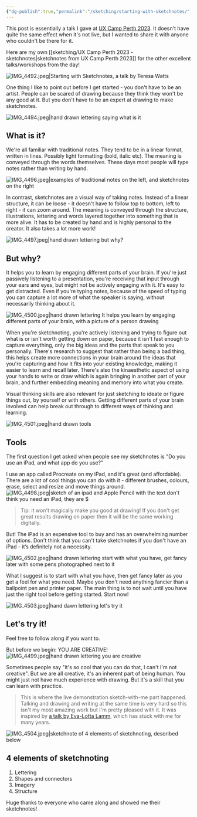 ```yaml
---
{"dg-publish":true,"permalink":"/sketching/starting-with-sketchnotes/","tags":["sketchnotes","sketching","speaking"],"noteIcon":"","created":"2023-11-04"}
---
```


This post is essentially a talk I gave at [UX Camp Perth 2023](http://uxcamp.co). It doesn't have quite the same effect when it's not live, but I wanted to share it with anyone who couldn't be there for it.

Here are my own [[sketching/UX Camp Perth 2023 - sketchnotes\|sketchnotes from UX Camp Perth 2023]] for the other excellent talks/workshops from the day!

![IMG_4492.jpeg|Starting with Sketchnotes, a talk by Teresa Watts](/img/user/assets/sketching/IMG_4492.jpeg)

One thing I like to point out before I get started - you don't have to be an artist. People can be scared of drawing because they think they won't be any good at it. But you don't have to be an expert at drawing to make sketchnotes.

![IMG_4494.jpeg|hand drawn lettering saying what is it](/img/user/assets/sketching/IMG_4494.jpeg)
## What is it?
We're all familiar with traditional notes. They tend to be in a linear format, written in lines. Possibly light formatting (bold, italic etc). The meaning is conveyed through the words themselves. These days most people will type notes rather than writing by hand.

![IMG_4496.jpeg|examples of traditional notes on the left, and sketchnotes on the right](/img/user/assets/sketching/IMG_4496.jpeg)

In contrast, sketchnotes are a visual way of taking notes. Instead of a linear structure, it can be loose - it doesn't have to follow top to bottom, left to right - it can zoom around. The meaning is conveyed through the structure, illustrations, lettering and words layered together into something that is more alive. It has to be created by hand and is highly personal to the creator. It also takes a lot more work!

![IMG_4497.jpeg|hand drawn lettering but why?](/img/user/assets/sketching/IMG_4497.jpeg)
## But why?
It helps you to learn by engaging different parts of your brain. If you're just passively listening to a presentation, you're receiving that input through your ears and eyes, but might not be actively engaging with it. It's easy to get distracted. Even if you're typing notes, because of the speed of typing you can capture a lot more of what the speaker is saying, without necessarily thinking about it.

![IMG_4500.jpeg|hand drawn lettering It helps you learn by engaging different parts of your brain, with a picture of a person drawing](/img/user/assets/sketching/IMG_4500.jpeg)

When you're sketchnoting, you're actively listening and trying to figure out what is or isn't worth getting down on paper, because it isn't fast enough to capture everything, only the big ideas and the parts that speak to you personally. There's research to suggest that rather than being a bad thing, this helps create more connections in your brain around the ideas that you're capturing and how it fits into your existing knowledge, making it easier to learn and recall later. There's also the kinaesthetic aspect of using your hands to write or draw which is again bringing in another part of your brain, and further embedding meaning and memory into what you create.

Visual thinking skills are also relevant for just sketching to ideate or figure things out, by yourself or with others. Getting different parts of your brain involved can help break out through to different ways of thinking and learning.

![IMG_4501.jpeg|hand drawn tools](/img/user/assets/sketching/IMG_4501.jpeg)
## Tools
The first question I get asked when people see my sketchnotes is "Do you use an iPad, and what app do you use?" 

I use an app called Procreate on my iPad, and it's great (and affordable). There are a lot of cool things you can do with it - different brushes, colours, erase, select and resize and move things around.
![IMG_4498.jpeg|sketch of an ipad and Apple Pencil with the text don't think you need an iPad, they are $](/img/user/assets/sketching/IMG_4498.jpeg)

> Tip: it won't magically make you good at drawing! If you don't get great results drawing on paper then it will be the same working digitally.

But! The iPad is an expensive tool to buy and has an overwhelming number of options. Don't think that you can't take sketchnotes if you don't have an iPad - it’s definitely not a necessity.

![IMG_4502.jpeg|hand drawn lettering start with what you have, get fancy later with some pens photographed next to it](/img/user/assets/sketching/IMG_4502.jpeg)

What I suggest is to start with what you have, then get fancy later as you get a feel for what you need. Maybe you don't need anything fancier than a ballpoint pen and printer paper. The main thing is to not wait until you have just the right tool before getting started. Start now!

![IMG_4503.jpeg|hand dawn lettering let's try it](/img/user/assets/sketching/IMG_4503.jpeg)

## Let's try it!
Feel free to follow along if you want to.

But before we begin:
YOU ARE CREATIVE!
![IMG_4499.jpeg|hand drawn lettering you are creative](/img/user/assets/sketching/IMG_4499.jpeg)

Sometimes people say "it's so cool that you can do that, I can't I'm not creative". But we are all creative, it's an inherent part of being human. You might just not have much experience with drawing. But it's a skill that you can learn with practice.

> This is where the live demonstration sketch-with-me part happened. Talking and drawing and writing at the same time is very hard so this isn't my most amazing work but I'm pretty pleased with it. It was inspired by [a talk by Eva-Lotta Lamm](https://www.youtube.com/watch?v=Ql-GNmxw71E), which has stuck with me for many years.

![IMG_4504.jpeg|sketchnote of 4 elements of sketchnoting, described below](/img/user/assets/sketching/IMG_4504.jpeg)

## 4 elements of sketchnoting
1. Lettering
2. Shapes and connectors
3. Imagery
4. Structure

Huge thanks to everyone who came along and showed me their sketchnotes!
